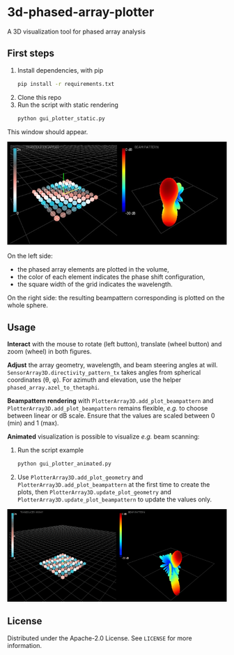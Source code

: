 # 3d-phased-array-plotter
A 3D visualization tool for phased array analysis


## First steps

1. Install dependencies, with pip
   ```sh
   pip install -r requirements.txt
   ```
2. Clone this repo 
3. Run the script with static rendering
   ```sh
   python gui_plotter_static.py
   ```
This window should appear.

![Static example](./img/gui_example_static.jpg "Static example")

On the left side:
- the phased array elements are plotted in the volume,
- the color of each element indicates the phase shift configuration,
- the square width of the grid indicates the wavelength.

On the right side: the resulting beampattern corresponding is plotted on the whole sphere.

## Usage

**Interact** with the mouse to rotate (left button), translate (wheel button) and zoom (wheel) in both figures.

**Adjust** the array geometry, wavelength, and beam steering angles at will. `SensorArray3D.directivity_pattern_tx` takes angles from spherical coordinates (θ, φ). For azimuth and elevation, use the helper `phased_array.azel_to_thetaphi`.

**Beampattern rendering** with `PlotterArray3D.add_plot_beampattern` and `PlotterArray3D.add_plot_beampattern` remains flexible, _e.g._ to choose between linear or dB scale. Ensure that the values are scaled between 0 (min) and 1 (max).

**Animated** visualization is possible to visualize _e.g._ beam scanning:
1. Run the script example
   ```sh
   python gui_plotter_animated.py
   ```
2. Use `PlotterArray3D.add_plot_geometry` and `PlotterArray3D.add_plot_beampattern` at the first time to create the plots, then `PlotterArray3D.update_plot_geometry` and `PlotterArray3D.update_plot_beampattern` to update the values only.

![Animated example](./img/gui_example_animate.gif "Animated example")

## License

Distributed under the Apache-2.0 License. See `LICENSE` for more information.

